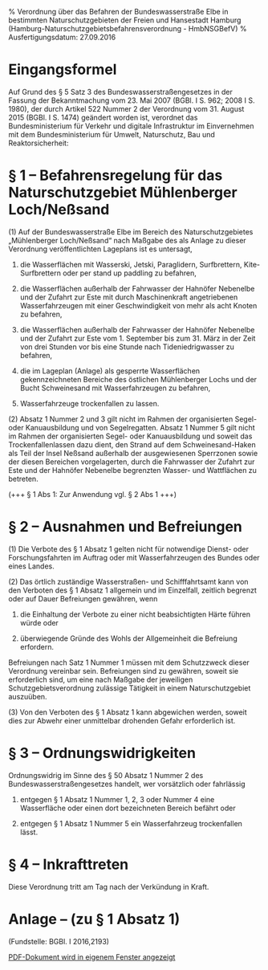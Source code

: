 % Verordnung über das Befahren der Bundeswasserstraße Elbe in bestimmten Naturschutzgebieten der Freien und Hansestadt Hamburg  (Hamburg-Naturschutzgebietsbefahrensverordnung - HmbNSGBefV)
% Ausfertigungsdatum: 27.09.2016
 
# Eingangsformel

Auf Grund des § 5 Satz 3 des Bundeswasserstraßengesetzes in der Fassung der Bekanntmachung vom 23. Mai 2007 (BGBl. I S. 962; 2008 I S. 1980), der durch Artikel 522 Nummer 2 der Verordnung vom 31. August 2015 (BGBl. I S. 1474) geändert worden ist, verordnet das Bundesministerium für Verkehr und digitale Infrastruktur im Einvernehmen mit dem Bundesministerium für Umwelt, Naturschutz, Bau und Reaktorsicherheit:

# § 1 – Befahrensregelung für das Naturschutzgebiet Mühlenberger Loch/Neßsand

(1) Auf der Bundeswasserstraße Elbe im Bereich des Naturschutzgebietes „Mühlenberger Loch/Neßsand“ nach Maßgabe des als Anlage zu dieser Verordnung veröffentlichten Lageplans ist es untersagt,

1. die Wasserflächen mit Wasserski, Jetski, Paraglidern, Surfbrettern, Kite-Surfbrettern oder per stand up paddling zu befahren,

2. die Wasserflächen außerhalb der Fahrwasser der Hahnöfer Nebenelbe und der Zufahrt zur Este mit durch Maschinenkraft angetriebenen Wasserfahrzeugen mit einer Geschwindigkeit von mehr als acht Knoten zu befahren,

3. die Wasserflächen außerhalb der Fahrwasser der Hahnöfer Nebenelbe und der Zufahrt zur Este vom 1. September bis zum 31. März in der Zeit von drei Stunden vor bis eine Stunde nach Tideniedrigwasser zu befahren,

4. die im Lageplan (Anlage) als gesperrte Wasserflächen gekennzeichneten Bereiche des östlichen Mühlenberger Lochs und der Bucht Schweinesand mit Wasserfahrzeugen zu befahren,

5. Wasserfahrzeuge trockenfallen zu lassen.

(2) Absatz 1 Nummer 2 und 3 gilt nicht im Rahmen der organisierten Segel- oder Kanuausbildung und von Segelregatten. Absatz 1 Nummer 5 gilt nicht im Rahmen der organisierten Segel- oder Kanuausbildung und soweit das Trockenfallenlassen dazu dient, den Strand auf dem Schweinesand-Haken als Teil der Insel Neßsand außerhalb der ausgewiesenen Sperrzonen sowie der diesen Bereichen vorgelagerten, durch die Fahrwasser der Zufahrt zur Este und der Hahnöfer Nebenelbe begrenzten Wasser- und Wattflächen zu betreten.

(+++ § 1 Abs 1: Zur Anwendung vgl. § 2 Abs 1 +++)

# § 2 – Ausnahmen und Befreiungen

(1) Die Verbote des § 1 Absatz 1 gelten nicht für notwendige Dienst- oder Forschungsfahrten im Auftrag oder mit Wasserfahrzeugen des Bundes oder eines Landes.

(2) Das örtlich zuständige Wasserstraßen- und Schifffahrtsamt kann von den Verboten des § 1 Absatz 1 allgemein und im Einzelfall, zeitlich begrenzt oder auf Dauer Befreiungen gewähren, wenn

1. die Einhaltung der Verbote zu einer nicht beabsichtigten Härte führen würde oder

2. überwiegende Gründe des Wohls der Allgemeinheit die Befreiung erfordern.

Befreiungen nach Satz 1 Nummer 1 müssen mit dem Schutzzweck dieser Verordnung vereinbar sein. Befreiungen sind zu gewähren, soweit sie erforderlich sind, um eine nach Maßgabe der jeweiligen Schutzgebietsverordnung zulässige Tätigkeit in einem Naturschutzgebiet auszuüben.

(3) Von den Verboten des § 1 Absatz 1 kann abgewichen werden, soweit dies zur Abwehr einer unmittelbar drohenden Gefahr erforderlich ist.

# § 3 – Ordnungswidrigkeiten

Ordnungswidrig im Sinne des § 50 Absatz 1 Nummer 2 des Bundeswasserstraßengesetzes handelt, wer vorsätzlich oder fahrlässig

1. entgegen § 1 Absatz 1 Nummer 1, 2, 3 oder Nummer 4 eine Wasserfläche oder einen dort bezeichneten Bereich befährt oder

2. entgegen § 1 Absatz 1 Nummer 5 ein Wasserfahrzeug trockenfallen lässt.

# § 4 – Inkrafttreten

Diese Verordnung tritt am Tag nach der Verkündung in Kraft.

# Anlage – (zu § 1 Absatz 1)

(Fundstelle: BGBl. I 2016,2193)

<a href="../normengrafiken/bgbl1_2016/j2192-1_0010.pdf" class="jurextern" target="_blank" type="pdf" title="PDF-Dokument wird in eigenem Fenster geöffnet">PDF-Dokument wird in eigenem Fenster angezeigt</a>
